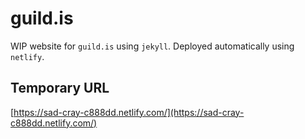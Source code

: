 # guild.is
WIP website for `guild.is` using `jekyll`. Deployed automatically using `netlify`.

## Temporary URL
[https://sad-cray-c888dd.netlify.com/](https://sad-cray-c888dd.netlify.com/)
